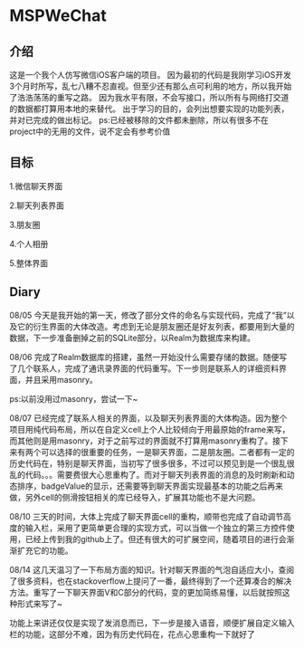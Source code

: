 # MSPWeChat
## 介绍
这是一个我个人仿写微信iOS客户端的项目。
因为最初的代码是我刚学习iOS开发3个月时所写，乱七八糟不忍直视。但至少还有那么点可利用的地方，所以我开始了浩浩荡荡的重写之路。
因为我水平有限，不会写接口，所以所有与网络打交道的数据都打算用本地的来替代。
出于学习的目的，会列出想要实现的功能列表，并对已完成的做出标记。
ps:已经被移除的文件都未删除，所以有很多不在project中的无用的文件，说不定会有参考价值

## 目标
1.微信聊天界面

2.聊天列表界面

3.朋友圈

4.个人相册

5.整体界面

## Diary
08/05 今天是我开始的第一天，修改了部分文件的命名与实现代码，完成了“我”以及它的衍生界面的大体改造。考虑到无论是朋友圈还是好友列表，都要用到大量的数据，下一步准备删掉之前的SQLite部分，以Realm为数据库来构建。

08/06 完成了Realm数据库的搭建，虽然一开始没什么需要存储的数据。随便写了几个联系人，完成了通讯录界面的代码重写。下一步则是联系人的详细资料界面，并且采用masonry。

ps:以前没用过masonry，尝试一下~

08/07 已经完成了联系人相关的界面，以及聊天列表界面的大体构造。因为整个项目用纯代码布局，所以在自定义cell上个人比较倾向于用最原始的frame来写，而其他则是用masonry，对于之前写过的界面就不打算用masonry重构了。接下来有两个可以选择的很重要的任务，一是聊天界面，二是朋友圈。二者都有一定的历史代码在，特别是聊天界面，当初写了很多很多，不过可以预见到是一个很乱很乱的代码。。。需要费很大心思重构了。而对于聊天列表界面的消息的及时刷新和动态排序，badgeValue的显示，还需要等到聊天界面实现最基本的功能之后再来做，另外cell的侧滑按钮相关的库已经导入，扩展其功能也不是大问题。

08/10 三天的时间，大体上完成了聊天界面cell的重构，顺带也完成了自动调节高度的输入栏，采用了更简单更合理的实现方式，可以当做一个独立的第三方控件使用，已经上传到我的github上了。但还有很大的可扩展空间，随着项目的进行会渐渐扩充它的功能。

08/14 这几天温习了一下布局方面的知识。针对聊天界面的气泡自适应大小，查阅了很多资料，也在stackoverflow上提问了一番，最终得到了一个还算凑合的解决方法。重写了一下聊天界面V和C部分的代码，变的更加简练易懂，以后就按照这种形式来写了~

功能上来讲还仅仅是实现了发消息而已，下一步是接入语音，顺便扩展自定义输入栏的功能，这部分不难，因为有历史代码在，花点心思重构一下就好了

